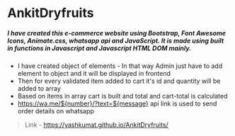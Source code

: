 # AnkitDryfruits

##### I have created this e-commerce website using Bootstrap, Font Awesome Icons, Animate.css, whatsapp api and JavaScript. It is made using built in functions in Javascript and Javascript HTML DOM mainly.

- I have created object of elements - In that way Admin just have to add element to object and it will be displayed in frontend
- Then for every validated item added to cart it's id and quantity will be added to array
- Based on items in array cart is built and total and cart-total is calculated
- https://wa.me/${number}/?text=${message} api link is used to send order details on whatsapp

> Link - https://yashkumat.github.io/AnkitDryfruits/

